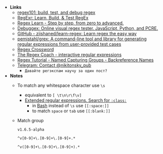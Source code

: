 - **Links**
	- [regex101: build, test, and debug regex](https://regex101.com/)
	- [RegExr: Learn, Build, & Test RegEx](https://regexr.com)
	- [Regex Learn - Step by step, from zero to advanced.](https://regexlearn.com)
	- [Debuggex: Online visual regex tester. JavaScript, Python, and PCRE.](https://www.debuggex.com)
	- [GitHub - ziishaned/learn-regex: Learn regex the easy way](https://github.com/ziishaned/learn-regex)
	- [pemistahl/grex: A command-line tool and library for generating regular expressions from user-provided test cases](https://github.com/pemistahl/grex)
	- [Regex Crossword](https://regexcrossword.com)
	- [The Regex Coach - interactive regular expressions](http://www.weitz.de/regex-coach/)
	- [Regex Tutorial - Named Capturing Groups - Backreference Names](https://www.regular-expressions.info/named.html)
	- [Telegram: Contact @nikitonsky_pub](https://t.me/nikitonsky_pub/325)
		- `Давайте регэкспам научу за один пост?`
- **Notes**
	- To match any whitespace character use `\s` 
		- equivalent to `[ \t\n\r\f\v]` 
		- [Extended regular expressions. Search for `:class:`](https://www.gnu.org/software/bash/manual/bash.html)
			- in [Bash](Shell/Bash.md)  instead of `\s` use `[[:space:]]`
			- to match `space` or `tab` use `[[:blank:]]`
	-  Match group
		```
		v1.6.5-alpha
		```

		```
		^v[0-9]+\.[0-9]+\.[0-9]+.*
		```

		```
		^v([0-9]+\.[0-9]+\.[0-9]+).*
		```
